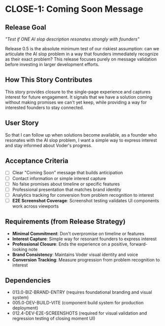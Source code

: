 # CLOSE-1: Coming Soon Message

## Release Goal

_"Test if ONE AI slop description resonates strongly with founders"_

Release 0.5 is the absolute minimum test of our riskiest assumption: can we articulate the AI slop problem in a way that founders immediately recognize as their exact problem? This release focuses purely on message validation before investing in larger development efforts.

## How This Story Contributes

This story provides closure to the single-page experience and captures interest for future engagement. It signals that we have a solution coming without making promises we can't yet keep, while providing a way for interested founders to stay connected.

## User Story

So that I can follow up when solutions become available, as a founder who resonates with the AI slop problem, I want a simple way to express interest and stay informed about Voder's progress.

## Acceptance Criteria

- [ ] Clear "Coming Soon" message that builds anticipation
- [ ] Contact information or simple interest capture
- [ ] No false promises about timeline or specific features
- [ ] Professional presentation that matches brand identity
- [ ] Analytics tracking for conversion from problem recognition to interest
- [ ] **E2E Screenshot Coverage**: Screenshot testing validates UI components work across viewports

## Requirements (from Release Strategy)

- **Minimal Commitment**: Don't overpromise on timeline or features
- **Interest Capture**: Simple way for resonant founders to express interest
- **Professional Closure**: Ends the experience on a positive, forward-looking note
- **Brand Consistency**: Maintains Voder visual identity and voice
- **Conversion Tracking**: Measure progression from problem recognition to interest

## Dependencies

- 013.0-BIZ-BRAND-ENTRY (requires foundational branding and visual system)
- 005.0-DEV-BUILD-VITE (component build system for production deployment)
- 012.4-DEV-E2E-SCREENSHOTS (required for visual validation and regression testing of closing moment UI)

